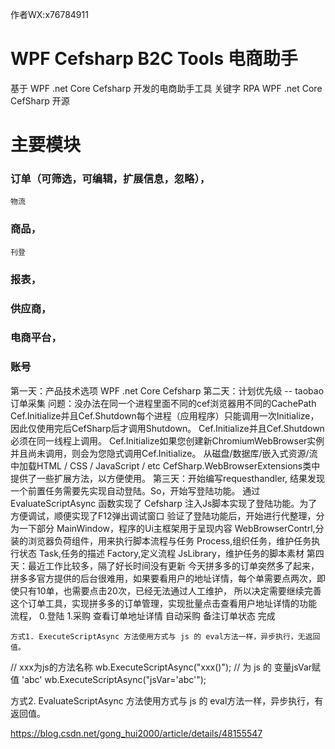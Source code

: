 作者WX:x76784911 
# WPF Cefsharp B2C Tools 电商助手
基于 WPF .net Core Cefsharp 开发的电商助手工具 
关键字 RPA WPF .net Core CefSharp 开源 
# 主要模块
### 订单（可筛选，可编辑，扩展信息，忽略），
    物流
### 商品，
    刊登
### 报表，
### 供应商，
### 电商平台，
### 账号

第一天：产品技术选项 WPF .net Core Cefsharp
第二天：计划优先级 -- taobao 订单采集
    问题：没办法在同一个进程里面不同的cef浏览器用不同的CachePath
    Cef.Initialize并且Cef.Shutdown每个进程（应用程序）只能调用一次Initialize，因此仅使用完后CefSharp后才调用Shutdown。
    Cef.Initialize并且Cef.Shutdown必须在同一线程上调用。
    Cef.Initialize如果您创建新ChromiumWebBrowser实例并且尚未调用，则会为您隐式调用Cef.Initialize。
    从磁盘/数据库/嵌入式资源/流中加载HTML / CSS / JavaScript / etc
    CefSharp.WebBrowserExtensions类中提供了一些扩展方法，以方便使用。
第三天：开始编写requesthandler,
      结果发现一个前置任务需要先实现自动登陆。So，开始写登陆功能。
      通过 EvaluateScriptAsync 函数实现了 Cefsharp 注入Js脚本实现了登陆功能。为了方便调试，顺便实现了F12弹出调试窗口
      验证了登陆功能后，开始进行代整理，分为一下部分
      MainWindow，程序的Ui主框架用于呈现内容
      WebBrowserContrl,分装的浏览器负荷组件，用来执行脚本流程与任务
      Process,组织任务，维护任务执行状态
      Task,任务的描述
      Factory,定义流程
      JsLibrary，维护任务的脚本素材
第四天：最近工作比较多，隔了好长时间没有更新
    今天拼多多的订单突然多了起来，拼多多官方提供的后台很难用，如果要看用户的地址详情，每个单需要点两次，即使只有10单，也需要点击20次，已经无法通过人工维护，
    所以决定需要继续完善这个订单工具，实现拼多多的订单管理，实现批量点击查看用户地址详情的功能
    流程，
    0.登陆
    1.采购
    查看订单地址详情
    自动采购
    备注订单状态
    完成
    

    方式1. ExecuteScriptAsync 方法使用方式与 js 的 eval方法一样，异步执行，无返回值。
// xxx为js的方法名称
wb.ExecuteScriptAsync("xxx()"); 
// 为 js 的 变量jsVar赋值 'abc'
wb.ExecuteScriptAsync("jsVar='abc'"); 

方式2. EvaluateScriptAsync 方法使用方式与 js 的 eval方法一样，异步执行，有返回值。

https://blog.csdn.net/gong_hui2000/article/details/48155547